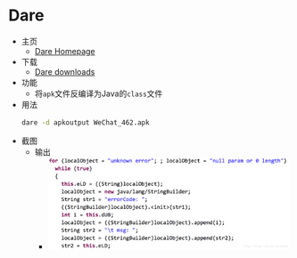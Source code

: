 # Dare

* 主页
  * [Dare Homepage](http://siis.cse.psu.edu/dare/index.html)
* 下载
  * [Dare downloads](http://siis.cse.psu.edu/dare/downloads.html)
* 功能
  * 将`apk`文件反编译为Java的`class`文件
* 用法
  ```bash
  dare -d apkoutput WeChat_462.apk
  ```
* 截图
  * 输出
    * ![](../../../assets/img/dare_decompiled_wexin.png)
